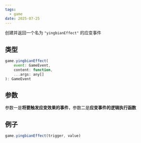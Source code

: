 ```yaml
---
tags:
  - game
date: 2025-07-25
---
```

创建并返回一个名为 `"yingbianEffect"` 的应变事件

## 类型

``` js
game.yingbianEffect(
	event: GameEvent, 
	content: function,
	...args: any[]
): GameEvent
```

## 参数

参数一是**将要触发应变效果的事件**，参数二是**应变事件的逻辑执行函数**

## 例子

``` js
game.yingbianEffect(trigger, value)
```